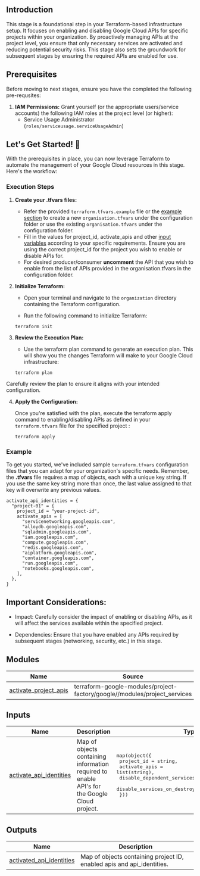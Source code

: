 ## Introduction

This stage is a foundational step in your Terraform-based infrastructure setup. It focuses on enabling and disabling Google Cloud APIs for specific projects within your organization. By proactively managing APIs at the project level, you ensure that only necessary services are activated and reducing potential security risks. This stage also sets the groundwork for subsequent stages by ensuring the required APIs are enabled for use.

## Prerequisites

Before moving to next stages, ensure you have the completed the following pre-requsites:

1. **IAM Permissions:** Grant yourself (or the appropriate users/service accounts) the following IAM roles at the project level (or higher):
    * Service Usage Administrator (`roles/serviceusage.serviceUsageAdmin`)

## Let's Get Started! 🚀
With the prerequisites in place, you can now leverage Terraform to automate the management of your Google Cloud resources in this stage. Here's the workflow:

### Execution Steps

1. **Create your .tfvars files:**
    * Refer the provided `terraform.tfvars.example` file or the [example section](#example) to create a new `organisation.tfvars` under the configuration folder or use the existing `organisation.tfvars` under the configuration folder.
    * Fill in the values for project_id, activate_apis and other [input variables](#inputs)  according to your specific requirements. Ensure you are using the correct project_id for the project you wish to enable or disable APIs for.
    * For desired producer/consumer **uncomment** the API that you wish to enable from the list of APIs provided in the organisation.tfvars in the configuration folder.

2. **Initialize Terraform:**

    * Open your terminal and navigate to the `organization` directory containing the Terraform configuration.

    * Run the following command to initialize Terraform:

    ```
    terraform init
    ```
3. **Review the Execution Plan:**

    * Use the terraform plan command to generate an execution plan. This will show you the changes Terraform will make to your Google Cloud infrastructure:

    ```
    terraform plan
    ```

Carefully review the plan to ensure it aligns with your intended configuration.

4. **Apply the Configuration:**

    Once you're satisfied with the plan, execute the terraform apply command to enabling/disabling APIs as defined in your `terraform.tfvars` file for the specified project :

    ```
    terraform apply
    ```


### Example

To get you started, we've included sample `terraform.tfvars` configuration files that you can adapt for your organization's specific needs. Remember, the **.tfvars** file requires a map of objects, each with a unique key string. If you use the same key string more than once, the last value assigned to that key will overwrite any previous values.

  ```hcl
  activate_api_identities = {
    "project-01" = {
      project_id = "your-project-id",
      activate_apis = [
        "servicenetworking.googleapis.com",
        "alloydb.googleapis.com",
        "sqladmin.googleapis.com",
        "iam.googleapis.com",
        "compute.googleapis.com",
        "redis.googleapis.com",
        "aiplatform.googleapis.com",
        "container.googleapis.com",
        "run.googleapis.com",
        "notebooks.googleapis.com", 
      ],
    },
  }
  ```

## Important Considerations:

* Impact: Carefully consider the impact of enabling or disabling APIs, as it will affect the services available within the specified project.

* Dependencies: Ensure that you have enabled any APIs required by subsequent stages (networking, security, etc.) in this stage.

<!-- BEGIN_TF_DOCS -->

## Modules

| Name | Source | Version |
|------|--------|---------|
| <a name="module_activate_project_apis"></a> [activate\_project\_apis](#module\_activate\_project\_apis) | terraform-google-modules/project-factory/google//modules/project_services | 15.0.1 |

## Inputs

| Name | Description | Type | Default | Required |
|------|-------------|------|---------|:--------:|
| <a name="input_activate_api_identities"></a> [activate\_api\_identities](#input\_activate\_api\_identities) | Map of objects containing information required to enable API's for the Google Cloud project. | <pre>map(object({<br>    project_id                  = string,<br>    activate_apis               = list(string),<br>    disable_dependent_services  = optional(bool, false)<br>    disable_services_on_destroy = optional(bool, false)<br>  }))</pre> | n/a | yes |

## Outputs

| Name | Description |
|------|-------------|
| <a name="output_activated_api_identities"></a> [activated\_api\_identities](#output\_activated\_api\_identities) | Map of objects containing project ID, enabled apis and api\_identities. |
<!-- END_TF_DOCS -->
